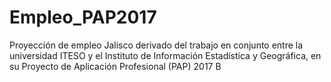 # Empleo_PAP2017
Proyección de empleo Jalisco derivado del trabajo en conjunto entre la universidad ITESO y el Instituto de Información Estadística y Geográfica, en su Proyecto de Aplicación Profesional (PAP) 2017 B

